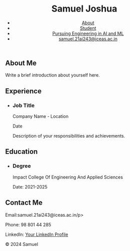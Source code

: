 <html lang="en">
<head>
    <meta charset="UTF-8">
    <meta name="viewport" content="width=device-width, initial-scale=1.0">
    <title>Samuel Joshua - About Me</title>
    <link rel="stylesheet" href="styles.css">
</head>
<body>
    <header>
        <h1>Samuel Joshua</h1>
        <nav>
            <ul>
                <li><a href="#about">About</a></li>
                <li><a href="#experience">Student</a></li>
                <li><a href="#education">Pursuing Engineering in AI and ML</a></li>
                <li><a href="#contact">samuel.21ai243@iceas.ac.in</a></li>
            </ul>
        </nav>
    </header>
    <main>
        <section id="about">
            <h2>About Me</h2>
            <p>Write a brief introduction about yourself here.</p>
        </section>
        <section id="experience">
            <h2>Experience</h2>
            <ul>
                <li>
                    <h3>Job Title</h3>
                    <p>Company Name - Location</p>
                    <p>Date</p>
                    <p>Description of your responsibilities and achievements.</p>
                </li>
                <!-- Add more experience items as needed -->
            </ul>
        </section>
        <section id="education">
            <h2>Education</h2>
            <ul>
                <li>
                    <h3>Degree</h3>
                    <p>Impact College Of Engineering And Applied Sciences</p>
                    <p>Date: 2021-2025</p>
                </li>
                <!-- Add more education items as needed -->
            </ul>
        </section>
        <section id="contact">
            <h2>Contact Me</h2>
            <p>Email:samuel.21ai243@iceas.ac.in/p>
            <p>Phone: 98 801 44 285</p>
            <p>LinkedIn: <a href="https://www.linkedin.com/in/samueljoshua47/">Your LinkedIn Profile</a></p>
        </section>
    </main>
    <footer>
        <p>&copy; 2024 Samuel</p>
    </footer>
</body>
</html>
